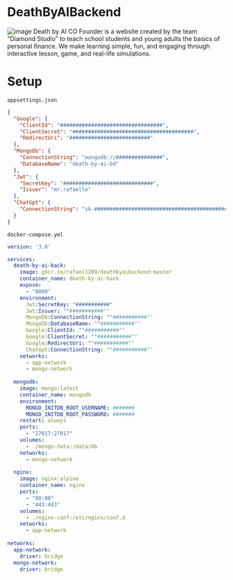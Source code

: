 # DeathByAIBackend

![image](https://github.com/user-attachments/assets/49b4cf8e-0e34-4607-a902-14678045a94a)
Death by AI CO Founder is a website created by the team “Diamond Studio” to teach school students and young adults the basics of personal finance. We make learning simple, fun, and engaging through interactive lesson, game, and real-life simulations.

# Setup
`appsettings.json`
```json
{
  "Google": {
    "ClientId": "#################################",
    "ClientSecret": "#######################################",
    "RedirectUri": "##########################"
  },
  "MongoDb": {
    "ConnectionString": "mongodb://###############",
    "DatabaseName": "death-by-ai-bd"
  },
  "Jwt": {
    "SecretKey": "#############################",
    "Issuer": "mr.rafaello"
  },
  "ChatGpt": {
    "ConnectionString": "sk-##############################################"
  }
}
```

`docker-compose.yml`
```yml
version: '3.8'

services:
  death-by-ai-back:
    image: ghcr.io/rafael1209/deathbyaibackend:master
    container_name: death-by-ai-back
    expose:
      - "8080"    
    environment:
      Jwt:SecretKey: "###########"
      Jwt:Issuer: ""###########""
      MongoDb:ConnectionString: ""###########""
      MongoDb:DatabaseName: ""###########""
      Google:ClientId: ""###########""
      Google:ClientSecret: ""###########""
      Google:RedirectUri: ""###########""
      ChatGpt:ConnectionString: ""###########""
    networks:
      - app-network
      - mongo-network
  
  mongodb:
    image: mongo:latest
    container_name: mongodb
    environment:
      MONGO_INITDB_ROOT_USERNAME: #######
      MONGO_INITDB_ROOT_PASSWORD: #######
    restart: always
    ports:
      - "27017:27017"
    volumes:
      - ./mongo-data:/data/db
    networks:
      - mongo-network
  
  nginx:
    image: nginx:alpine
    container_name: nginx
    ports:
      - "80:80"
      - "443:443"
    volumes:
      - ./nginx-conf:/etc/nginx/conf.d
    networks:
      - app-network
      
networks:
  app-network:
    driver: bridge
  mongo-network:
    driver: bridge
```
